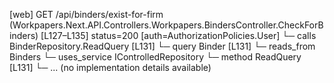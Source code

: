 [web] GET /api/binders/exist-for-firm  (Workpapers.Next.API.Controllers.Workpapers.BindersController.CheckForBinders)  [L127–L135] status=200 [auth=AuthorizationPolicies.User]
  └─ calls BinderRepository.ReadQuery [L131]
  └─ query Binder [L131]
    └─ reads_from Binders
  └─ uses_service IControlledRepository<Binder>
    └─ method ReadQuery [L131]
      └─ ... (no implementation details available)


